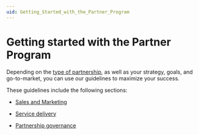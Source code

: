 ```yaml
---
uid: Getting_Started_with_the_Partner_Program
---
```


# Getting started with the Partner Program

Depending on the [type of partnership](xref:Becoming_a_DataMiner_Partner#partner-types), as well as your strategy, goals, and go-to-market, you can use our guidelines to maximize your success.

These guidelines include the following sections:

- [Sales and Marketing](xref:Sales_and_Marketing)

- [Service delivery](xref:Service_Delivery)

- [Partnership governance](xref:Partnership_Governance)

